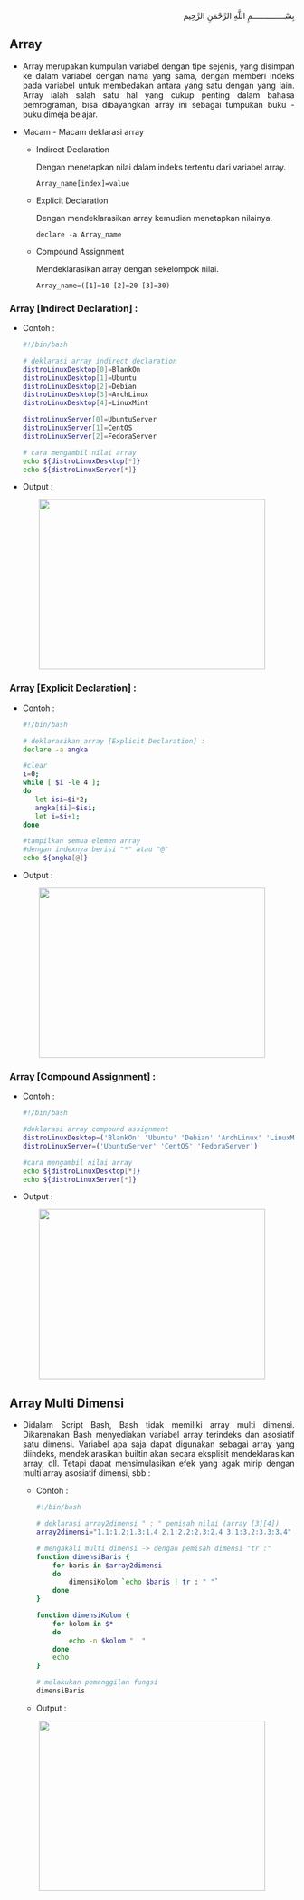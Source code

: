 <p align="right">
بِسْــــــــــــــمِ اللَّهِ الرَّحْمَنِ الرَّحِيم 
</p>

## Array

* <p align=justify>Array merupakan kumpulan variabel dengan tipe sejenis, yang  disimpan  ke  dalam  variabel  dengan  nama  yang sama,  dengan  memberi indeks  pada  variabel  untuk  membedakan  antara  yang  satu  dengan yang lain. Array ialah salah satu hal yang cukup penting dalam bahasa pemrograman, bisa dibayangkan array ini sebagai tumpukan buku - buku dimeja belajar.</p>

* Macam - Macam deklarasi array

    * Indirect Declaration 
      <p>Dengan menetapkan nilai dalam indeks tertentu dari variabel array.</p>

      ```
      Array_name[index]=value
      ```

    * Explicit Declaration
      <p>Dengan mendeklarasikan array kemudian menetapkan nilainya.</p>

      ```
      declare -a Array_name
      ```

    * Compound Assignment
      <p>Mendeklarasikan array dengan sekelompok nilai.</p>

      ```
      Array_name=([1]=10 [2]=20 [3]=30)
      ```
      
### Array [Indirect Declaration] :

   *  Contoh :

      ```bash
      #!/bin/bash
      
      # deklarasi array indirect declaration
      distroLinuxDesktop[0]=BlankOn
      distroLinuxDesktop[1]=Ubuntu
      distroLinuxDesktop[2]=Debian
      distroLinuxDesktop[3]=ArchLinux
      distroLinuxDesktop[4]=LinuxMint

      distroLinuxServer[0]=UbuntuServer
      distroLinuxServer[1]=CentOS
      distroLinuxServer[2]=FedoraServer

      # cara mengambil nilai array
      echo ${distroLinuxDesktop[*]}
      echo ${distroLinuxServer[*]}
      ```
     
   *  Output :

<p align="center"><img src="https://imgur.com/OP5AqFr.png" width=400 height=300></p>

### Array [Explicit Declaration] :

   *  Contoh :

      ```bash
      #!/bin/bash
      
      # deklarasikan array [Explicit Declaration] :
      declare -a angka    

      #clear
      i=0;
      while [ $i -le 4 ];
      do
         let isi=$i*2;
         angka[$i]=$isi;
         let i=$i+1;
      done

      #tampilkan semua elemen array
      #dengan indexnya berisi "*" atau "@"
      echo ${angka[@]}  
      ```

   *  Output :

<p align="center"><img src="https://imgur.com/3yTljjv.png" width=400 height=300></p>

### Array [Compound Assignment] :

   *  Contoh :

      ```bash
      #!/bin/bash
      
      #deklarasi array compound assignment
      distroLinuxDesktop=('BlankOn' 'Ubuntu' 'Debian' 'ArchLinux' 'LinuxMint')
      distroLinuxServer=('UbuntuServer' 'CentOS' 'FedoraServer')

      #cara mengambil nilai array
      echo ${distroLinuxDesktop[*]}
      echo ${distroLinuxServer[*]}
      ```

   *  Output :

<p align="center"><img src="https://i.imgur.com/qFkqOWU.png" width=400 height=300></p>

## Array Multi Dimensi

* <p align=justify>Didalam Script Bash, Bash tidak memiliki array multi dimensi. Dikarenakan Bash menyediakan variabel array terindeks dan asosiatif satu dimensi. Variabel apa saja dapat digunakan sebagai array yang diindeks, mendeklarasikan builtin akan secara eksplisit mendeklarasikan array, dll. Tetapi dapat mensimulasikan efek yang agak mirip dengan multi array asosiatif dimensi, sbb :</p>

   *  Contoh :

      ```bash
      #!/bin/bash

      # deklarasi array2dimensi " : " pemisah nilai (array [3][4])
      array2dimensi="1.1:1.2:1.3:1.4 2.1:2.2:2.3:2.4 3.1:3.2:3.3:3.4"

      # mengakali multi dimensi -> dengan pemisah dimensi "tr :"
      function dimensiBaris {
          for baris in $array2dimensi
          do
              dimensiKolom `echo $baris | tr : " "`
          done
      }

      function dimensiKolom {
          for kolom in $*
          do
              echo -n $kolom "  "
          done
          echo
      }

      # melakukan pemanggilan fungsi
      dimensiBaris
      ```
      
   *  Output :

<p align="center"><img src="https://imgur.com/xO0Leq3.png" width=400 height=300></p>
